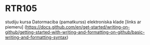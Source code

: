 # RTR105
studiju kursa Datormaciba (pamatkurss) elektroniska klade
  [links ar piemeru] (https://docs.github.com/en/get-started/writing-on-github/getting-started-with-writing-and-formatting-on-github/basic-writing-and-formatting-syntax)
  
